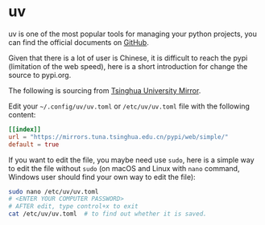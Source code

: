# uv
uv is one of the most popular tools for managing your python projects, you can find the official documents on [GitHub](https://github.com/astral-sh/uv).

Given that there is a lot of user is Chinese, it is difficult to reach the pypi (limitation of the web speed), here is a short introduction for change the source to pypi.org.

The following is sourcing from [Tsinghua University Mirror](https://mirror.tuna.tsinghua.edu.cn/help/pypi/).

Edit your `~/.config/uv/uv.toml` or `/etc/uv/uv.toml` file with the following content:
```toml
[[index]]
url = "https://mirrors.tuna.tsinghua.edu.cn/pypi/web/simple/"
default = true
```

If you want to edit the file, you maybe need use `sudo`, here is a simple way to edit the file without `sudo` (on macOS and Linux with `nano` command, Windows user should find your own way to edit the file):
```bash
sudo nano /etc/uv/uv.toml
# <ENTER YOUR COMPUTER PASSWORD>
# AFTER edit, type control+x to exit
cat /etc/uv/uv.toml  # to find out whether it is saved.
```

